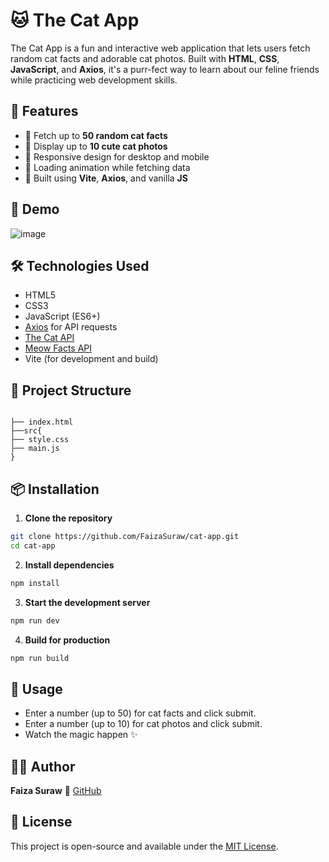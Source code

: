 # 🐱 The Cat App

The Cat App is a fun and interactive web application that lets users fetch random cat facts and adorable cat photos. Built with **HTML**, **CSS**, **JavaScript**, and **Axios**, it's a purr-fect way to learn about our feline friends while practicing web development skills.

## 🌟 Features

- 🧠 Fetch up to **50 random cat facts**
- 📸 Display up to **10 cute cat photos**
- 🚀 Responsive design for desktop and mobile
- 🔄 Loading animation while fetching data
- 🧰 Built using **Vite**, **Axios**, and vanilla **JS**

## 📸 Demo

![image](https://github.com/user-attachments/assets/1e7d8ff9-84e1-425e-b331-65c68e1a2273)


## 🛠️ Technologies Used

- HTML5
- CSS3
- JavaScript (ES6+)
- [Axios](https://axios-http.com/) for API requests
- [The Cat API](https://thecatapi.com/)
- [Meow Facts API](https://meow.senither.com/)
- Vite (for development and build)

## 📂 Project Structure

```

├── index.html
├──src{
├── style.css
├── main.js
}

````

## 📦 Installation

1. **Clone the repository**

```bash
git clone https://github.com/FaizaSuraw/cat-app.git
cd cat-app
````

2. **Install dependencies**

```bash
npm install
```

3. **Start the development server**

```bash
npm run dev
```

4. **Build for production**

```bash
npm run build
```

## 🐾 Usage

* Enter a number (up to 50) for cat facts and click submit.
* Enter a number (up to 10) for cat photos and click submit.
* Watch the magic happen ✨

## 🙋‍♀️ Author

**Faiza Suraw**
📎 [GitHub](https://github.com/FaizaSuraw)

## 📄 License

This project is open-source and available under the [MIT License](LICENSE).
